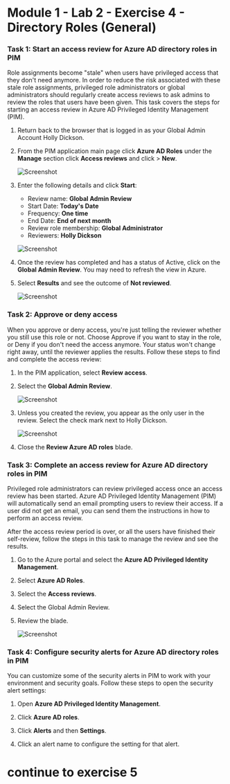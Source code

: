 # Module 1 - Lab 2 - Exercise 4 - Directory Roles (General)


### Task 1: Start an access review for Azure AD directory roles in PIM


Role assignments become "stale" when users have privileged access that they don't need anymore. In order to reduce the risk associated with these stale role assignments, privileged role administrators or global administrators should regularly create access reviews to ask admins to review the roles that users have been given. This task covers the steps for starting an access review in Azure AD Privileged Identity Management (PIM).


1.  Return back to the browser that is logged in as your Global Admin Account Holly Dickson.

1.  From the PIM application main page click **Azure AD Roles** under the **Manage** section click **Access reviews** and click > **New**.

     ![Screenshot](../Media/1704b3b2-05a7-47c8-a3e3-20ba6546b9d6.png)

1.  Enter the following details and click **Start**:

      - Review name:  **Global Admin Review**
      - Start Date:  **Today's Date** 
      - Frequency: **One time**
      - End Date:  **End of next month**
      - Review role membership:  **Global Administrator**
      - Reviewers:  **Holly Dickson**
 
 
     ![Screenshot](../Media/84274ed2-be53-4b3f-853a-c85f0dcfeab2.png)
 
1.  Once the review has completed and has a status of Active, click on the **Global Admin Review**. You may need to refresh the view in Azure.

1.  Select **Results** and see the outcome of **Not reviewed**.

     ![Screenshot](../Media/04c32a26-be67-48dd-bf3d-7b60e81e2fff.png)

### Task 2: Approve or deny access


When you approve or deny access, you're just telling the reviewer whether you still use this role or not. Choose Approve if you want to stay in the role, or Deny if you don't need the access anymore. Your status won't change right away, until the reviewer applies the results. Follow these steps to find and complete the access review:


1.  In the PIM application, select **Review access**. 

2.  Select the **Global Admin Review**.

     ![Screenshot](../Media/3f5a8e6a-05a7-4cc0-96ea-d1a10d23c38f.png)

3.  Unless you created the review, you appear as the only user in the review. Select the check mark next to Holly Dickson.

     ![Screenshot](../Media/081d9886-8482-4d62-827c-68eb380c00a0.png)

5.  Close the **Review Azure AD roles** blade.

### Task 3: Complete an access review for Azure AD directory roles in PIM


Privileged role administrators can review privileged access once an access review has been started. Azure AD Privileged Identity Management (PIM) will automatically send an email prompting users to review their access. If a user did not get an email, you can send them the instructions in how to perform an access review.

After the access review period is over, or all the users have finished their self-review, follow the steps in this task  to manage the review and see the results.



1.  Go to the Azure portal and select the **Azure AD Privileged Identity Management**.

1.  Select **Azure AD Roles**.

2.  Select the **Access reviews**.


3.  Select the Global Admin Review.


1.  Review the blade.

     ![Screenshot](../Media/1e6f3ff2-0797-4903-98ef-fc9cf2fccaad.png)


### Task 4: Configure security alerts for Azure AD directory roles in PIM


You can customize some of the security alerts in PIM to work with your environment and security goals. Follow these steps to open the security alert settings:



1.  Open **Azure AD Privileged Identity Management**.

1.  Click **Azure AD roles**.

1.  Click **Alerts** and then **Settings**.


1.  Click an alert name to configure the setting for that alert.


# continue to exercise 5
